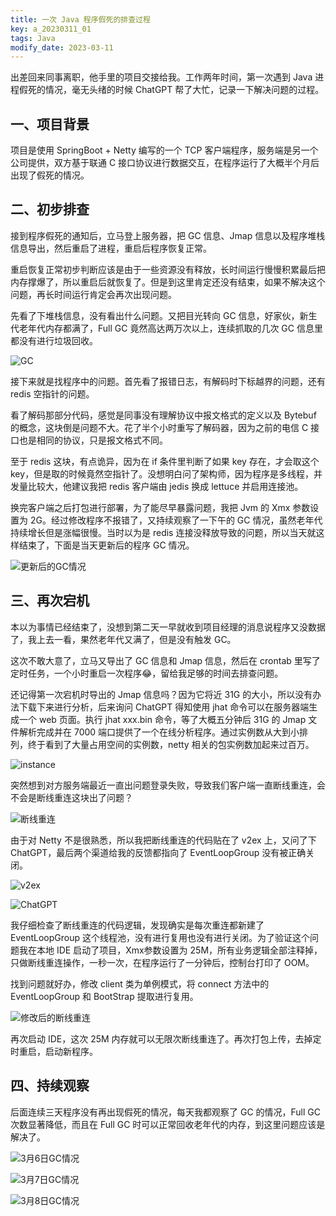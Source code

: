 ```yaml
---
title: 一次 Java 程序假死的排查过程
key: a_20230311_01
tags: Java
modify_date: 2023-03-11
---
```


出差回来同事离职，他手里的项目交接给我。工作两年时间，第一次遇到 Java 进程假死的情况，毫无头绪的时候 ChatGPT 帮了大忙，记录一下解决问题的过程。

<!--more-->

## 一、项目背景

项目是使用 SpringBoot + Netty 编写的一个 TCP 客户端程序，服务端是另一个公司提供，双方基于联通 C 接口协议进行数据交互，在程序运行了大概半个月后出现了假死的情况。

## 二、初步排查

接到程序假死的通知后，立马登上服务器，把 GC 信息、Jmap 信息以及程序堆栈信息导出，然后重启了进程，重启后程序恢复正常。

重启恢复正常初步判断应该是由于一些资源没有释放，长时间运行慢慢积累最后把内存撑爆了，所以重启后就恢复了。但是到这里肯定还没有结束，如果不解决这个问题，再长时间运行肯定会再次出现问题。

先看了下堆栈信息，没有看出什么问题。又把目光转向 GC 信息，好家伙，新生代老年代内存都满了，Full GC 竟然高达两万次以上，连续抓取的几次 GC 信息里都没有进行垃圾回收。

![GC](/images/20230311/yFlJJpq.jpeg)

接下来就是找程序中的问题。首先看了报错日志，有解码时下标越界的问题，还有 redis 空指针的问题。

看了解码那部分代码，感觉是同事没有理解协议中报文格式的定义以及 Bytebuf 的概念，这块倒是问题不大。花了半个小时重写了解码器，因为之前的电信 C 接口也是相同的协议，只是报文格式不同。

至于 redis 这块，有点诡异，因为在 if 条件里判断了如果 key 存在，才会取这个 key，但是取的时候竟然空指针了。没想明白问了架构师，因为程序是多线程，并发量比较大，他建议我把 redis 客户端由 jedis 换成 lettuce 并启用连接池。

换完客户端之后打包进行部署，为了能尽早暴露问题，我把 Jvm 的 Xmx 参数设置为 2G。经过修改程序不报错了，又持续观察了一下午的 GC 情况，虽然老年代持续增长但是涨幅很慢。当时以为是 redis 连接没释放导致的问题，所以当天就这样结束了，下面是当天更新后的程序 GC 情况。

![更新后的GC情况](/images/20230311/image-20230314224007706.png)

## 三、再次宕机

本以为事情已经结束了，没想到第二天一早就收到项目经理的消息说程序又没数据了，我上去一看，果然老年代又满了，但是没有触发 GC。

这次不敢大意了，立马又导出了 GC 信息和 Jmap 信息，然后在 crontab 里写了定时任务，一个小时重启一次程序😂，留给我足够的时间去排查问题。

还记得第一次宕机时导出的 Jmap 信息吗？因为它将近 31G 的大小，所以没有办法下载下来进行分析，后来询问 ChatGPT 得知使用 jhat 命令可以在服务器端生成一个 web 页面。执行 jhat xxx.bin 命令，等了大概五分钟后 31G 的 Jmap 文件解析完成并在 7000 端口提供了一个在线分析程序。通过实例数从大到小排列，终于看到了大量占用空间的实例数，netty 相关的包实例数加起来过百万。

![instance](/images/20230311/WFc6XPf.png)

突然想到对方服务端最近一直出问题登录失败，导致我们客户端一直断线重连，会不会是断线重连这块出了问题？

![断线重连](/images/20230311/FlsMkCd.png)

由于对 Netty 不是很熟悉，所以我把断线重连的代码贴在了 v2ex 上，又问了下 ChatGPT，最后两个渠道给我的反馈都指向了 EventLoopGroup 没有被正确关闭。

![v2ex](/images/20230311/image-20230314230734953.png)

![ChatGPT](/images/20230311/image-20230314230823557.png)

我仔细检查了断线重连的代码逻辑，发现确实是每次重连都新建了 EventLoopGroup 这个线程池，没有进行复用也没有进行关闭。为了验证这个问题我在本地 IDE 启动了项目，Xmx参数设置为 25M，所有业务逻辑全部注释掉，只做断线重连操作，一秒一次，在程序运行了一分钟后，控制台打印了 OOM。

找到问题就好办，修改 client 类为单例模式，将 connect 方法中的 EventLoopGroup 和 BootStrap 提取进行复用。

![修改后的断线重连](/images/20230311/image-20230314232408714.png)

再次启动 IDE，这次 25M 内存就可以无限次断线重连了。再次打包上传，去掉定时重启，启动新程序。

## 四、持续观察

后面连续三天程序没有再出现假死的情况，每天我都观察了 GC 的情况，Full GC 次数显著降低，而且在 Full GC 时可以正常回收老年代的内存，到这里问题应该是解决了。

![3月6日GC情况](/images/20230311/image-20230314232842565.png)

![3月7日GC情况](/images/20230311/image-20230314232910549.png)

![3月8日GC情况](/images/20230311/image-20230314232924795.png)